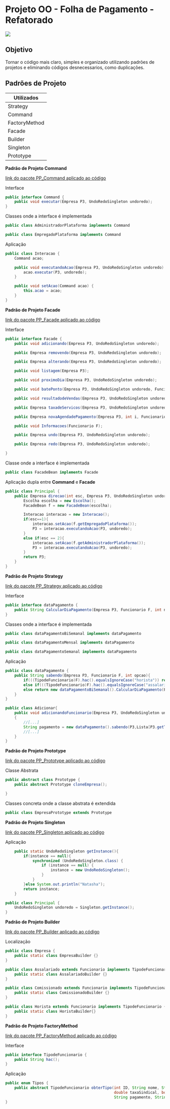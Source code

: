 # Projeto OO - Folha de Pagamento - Refatorado

![](https://storage.googleapis.com/oitchaublog/2018/09/70c81723-folha-de-pagamento-como-calcular.jpg)

## Objetivo

Tornar o código mais claro, simples e organizado utilizando padrões de projetos e eliminando códigos desnecessarios, como duplicações.

## Padrões de Projeto

| Utilizados  |
| ------------- |
| Strategy  |
| Command  |
| FactoryMethod  |
| Facade  |
| Builder  |
| Singleton  |
| Prototype  |

**Padrão de Projeto Command**

[link do pacote PP_Command aplicado ao código](https://github.com/ruancorrea/FolhaDePagamento/tree/master/ProjetoOO_Refatorado/src/PadroesDeProjeto/PP_Command)

Interface

```java
public interface Command {
    public void executar(Empresa P3, UndoRedoSingleton undoredo);
}
```

Classes onde a interface é implementada

```java
public class AdministradorPlataforma implements Command 
```
```java
public class EmpregadoPlataforma implements Command 
```

Aplicação

```java
public class Interacao {
    Command acao;

    public void executandoAcao(Empresa P3, UndoRedoSingleton undoredo) {
        acao.executar(P3, undoredo);
    }

    public void setAcao(Command acao) {
        this.acao = acao;
    }
}
```

**Padrão de Projeto Facade**


[link do pacote PP_Facade aplicado ao código](https://github.com/ruancorrea/FolhaDePagamento/tree/master/ProjetoOO_Refatorado/src/PadroesDeProjeto/PP_Facade)

Interface

```java
public interface Facade {
    public void adicionando(Empresa P3, UndoRedoSingleton undoredo);

    public Empresa removendo(Empresa P3, UndoRedoSingleton undoredo);

    public Empresa alterando(Empresa P3, UndoRedoSingleton undoredo);

    public void listagem(Empresa P3);

    public void proximoDia(Empresa P3, UndoRedoSingleton undoredo);

    public void batePonto(Empresa P3, UndoRedoSingleton undoredo, Funcionario F, int i);

    public void resultadodeVendas(Empresa P3, UndoRedoSingleton undoredo, int i);

    public Empresa taxadeServicos(Empresa P3, UndoRedoSingleton undoredo, int i);

    public Empresa novaAgendadePagamento(Empresa P3, int i, Funcionario F, UndoRedoSingleton undoredo);

    public void Informacoes(Funcionario F);

    public Empresa undo(Empresa P3, UndoRedoSingleton undoredo);

    public Empresa redo(Empresa P3, UndoRedoSingleton undoredo);

}
```

Classe onde a interface é implementada

```java
public class FacadeBean implements Facade
```

Aplicação dupla entre **Command** e **Facade**

```java
public class Principal {
    public Empresa direcao(int esc, Empresa P3, UndoRedoSingleton undoredo){
        Escolha escolha = new Escolha();
        FacadeBean f = new FacadeBean(escolha);

        Interacao interacao = new Interacao();
        if(esc==1){
            interacao.setAcao(f.getEmpregadoPlataforma());
            P3 = interacao.executandoAcao(P3, undoredo);
        }
        else if(esc == 2){
            interacao.setAcao(f.getAdministradorPlataforma());
            P3 = interacao.executandoAcao(P3, undoredo);
        }
        return P3;
    }
}
```

**Padrão de Projeto Strategy**


[link do pacote PP_Strategy aplicado ao código](https://github.com/ruancorrea/FolhaDePagamento/tree/master/ProjetoOO_Refatorado/src/PadroesDeProjeto/PP_Strategy)

Interface

```java
public interface dataPagamento {
    public String CalcularDiaPagamento(Empresa P3, Funcionario F, int n);
}
```

Classes onde a interface é implementada

```java
public class dataPagamentoBiSemanal implements dataPagamento 
```

```java
public class dataPagamentoMensal implements dataPagamento 
```

```java
public class dataPagamentoSemanal implements dataPagamento 
```

Aplicação

```java
public class dataPagamento {
    public String sabendo(Empresa P3, Funcionario F, int opcao){
        if(((TipodeFuncionario)F).hac().equalsIgnoreCase("horista")) return new dataPagamentoSemanal().CalcularDiaPagamento(P3,F,opcao);
        else if(((TipodeFuncionario)F).hac().equalsIgnoreCase("assalariado")) return new dataPagamentoMensal().CalcularDiaPagamento(P3,F,opcao);
        else return new dataPagamentoBiSemanal().CalcularDiaPagamento(P3,F,opcao);
    }
}
```

```java
public class Adicionar{
    public void adicionandoFuncionario(Empresa P3, UndoRedoSingleton undoredo)
    {
        //[...]
        String pagamento = new dataPagamento().sabendo(P3,Lista[P3.getTamanho()], data.getActualMaximum (Calendar.DAY_OF_MONTH));
        //[...]
    }
}
```

**Padrão de Projeto Prototype**


[link do pacote PP_Prototype aplicado ao código](https://github.com/ruancorrea/FolhaDePagamento/tree/master/ProjetoOO_Refatorado/src/PadroesDeProjeto/PP_Prototype)

Classe Abstrata

```java
public abstract class Prototype {
    public abstract Prototype cloneEmpresa();

}
```

Classes concreta onde a classe abstrata é extendida

```java
public class EmpresaPrototype extends Prototype
```

**Padrão de Projeto Singleton**

[link do pacote PP_Singleton aplicado ao código](https://github.com/ruancorrea/FolhaDePagamento/tree/master/ProjetoOO_Refatorado/src/PadroesDeProjeto/PP_Singleton)


Aplicação

```java
    public static UndoRedoSingleton getInstance(){
        if(instance == null){
            synchronized (UndoRedoSingleton.class) {
                if (instance == null) {
                    instance = new UndoRedoSingleton();
                }
            }
        }else System.out.println("Natasha");
        return instance;
    }
```

```java
public class Principal {
    UndoRedoSingleton undoredo = Singleton.getInstance();
}
```

**Padrão de Projeto Builder**


[link do pacote PP_Builder aplicado ao código](https://github.com/ruancorrea/FolhaDePagamento/tree/master/ProjetoOO_Refatorado/src/PadroesDeProjeto/PP_Builder)

Localização

```java
public class Empresa {
    public static class EmpresaBuilder {}
}
```

```java
public class Assalariado extends Funcionario implements TipodeFuncionario {
    public static class AssalariadoBuilder {}
}
```

```java
public class Comissionado extends Funcionario implements TipodeFuncionario {
    public static class ComissionadoBuilder {}
}
```

```java
public class Horista extends Funcionario implements TipodeFuncionario {
    public static class HoristaBuilder{}
}
```




**Padrão de Projeto FactoryMethod**

[link do pacote PP_FactoryMethod aplicado ao código](https://github.com/ruancorrea/FolhaDePagamento/tree/master/ProjetoOO_Refatorado/src/PadroesDeProjeto/PP_Factory)


Interface 

```java
public interface TipodeFuncionario {
    public String hac();
}
```

Aplicação

```java
public enum Tipos {
    public abstract TipodeFuncionario obterTipo(int ID, String nome, String endereco, double salario, double salarioAtual, String metododePagamento, String id_sindicato,
                                                double taxaSindical, boolean participacaoSindicato, boolean taxaServ, double taxaServico, boolean taxaSin, boolean cartaoPonto,
                                                String pagamento, String nasemana);
}
```



